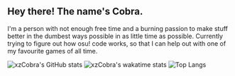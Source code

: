 ## Hey there! The name's Cobra.
I'm a person with not enough free time and a burning passion to make stuff better in the dumbest ways possible in as little time as possible. Currently trying to figure out how osu! code works, so that I can help out with one of my favourite games of all time.

![xzCobra's GitHub stats](https://github-readme-stats.vercel.app/api?username=xzCobra&show_icons=true&theme=gotham)
![xzCobra's wakatime stats](https://github-readme-stats.vercel.app/api/wakatime?username=xzCobra&theme=gotham)
![Top Langs](https://github-readme-stats.vercel.app/api/top-langs/?username=xzCobra&theme=gotham)

